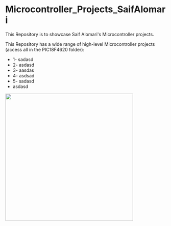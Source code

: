# Microcontroller_Projects_SaifAlomari

This Repository is to showcase Saif Alomari's Microcontroller projects.

This Repository has a wide range of high-level Microcontroller projects (access all in the PIC18F4620 folder): 
  - 1- sadasd
  - 2- asdasd
  - 3- aasdas
  - 4- asdsad
  - 5- sadasd
  - asdasd

<img src='./microcontroller.jpg' width='400'>
